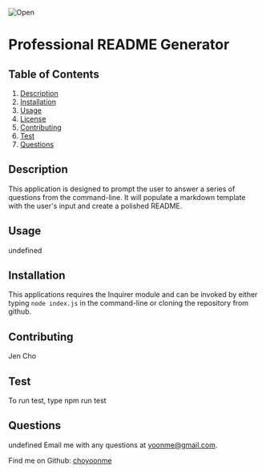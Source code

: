 ![Open](https://img.shields.io/badge/license-Open-green.svg)
# Professional README Generator

## Table of Contents
1. [Description](#description)
2. [Installation](#installation)
3. [Usage](#usage)
4. [License](#license)
5. [Contributing](#contributing)
6. [Test](#test)
7. [Questions](#questions)

## Description
This application is designed to prompt the user to answer a series of questions from the command-line. It will populate a markdown template with the user's input and create a polished README.

## Usage
undefined

## Installation
This applications requires the Inquirer module and can be invoked by either typing `node index.js` in the command-line or cloning the repository from github.

## Contributing
Jen Cho

## Test
To run test, type npm run test

## Questions
undefined
Email me with any questions at yoonme@gmail.com.

Find me on Github: [choyoonme](http://www.github.com/choyoonme)

